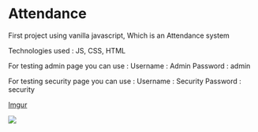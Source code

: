 # Attendance
First project using vanilla javascript, Which is an Attendance system

Technologies used : JS, CSS, HTML

For testing admin page you can use : 
Username : Admin
Password : admin

For testing security page you can use : 
Username : Security
Password : security


[Imgur](https://imgur.com/WvZr4KE)

![](http://i.imgur.com/Ssfp7.gif)
